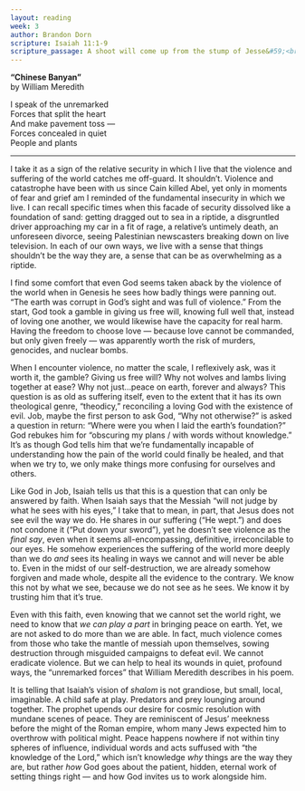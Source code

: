 ```yaml
---
layout: reading
week: 3
author: Brandon Dorn
scripture: Isaiah 11:1-9
scripture_passage: A shoot will come up from the stump of Jesse&#59;<br>from his roots a Branch will bear fruit.<br>The Spirit of the Lord will rest on him—<br>the Spirit of wisdom and of understanding,<br>the Spirit of counsel and of might,<br>the Spirit of the knowledge and fear of the Lord—<br>and he will delight in the fear of the Lord.<br><br>He will not judge by what he sees with his eyes,<br>or decide by what he hears with his ears&#59;<br>but with righteousness he will judge the needy,<br>with justice he will give decisions for the poor of the earth.<br>He will strike the earth with the rod of his mouth;<br>with the breath of his lips he will slay the wicked.<br>Righteousness will be his belt<br>and faithfulness the sash around his waist.<br><br>The wolf will live with the lamb,<br>the leopard will lie down with the goat,<br>the calf and the lion and the yearling together&#59;<br>and a little child will lead them.<br>The cow will feed with the bear,<br>their young will lie down together,<br>and the lion will eat straw like the ox.<br>The infant will play near the cobra’s den,<br>and the young child will put its hand into the viper’s nest.<br>They will neither harm nor destroy<br>on all my holy mountain,<br>for the earth will be filled with the knowledge of the Lord<br>as the waters cover the sea.
---
```



<p><b>“Chinese Banyan”</b><br>by William Meredith</p>

<p>I speak of the unremarked<br>Forces that split the heart<br>And make pavement toss —<br>Forces concealed in quiet<br>People and plants</p>

<hr>

I take it as a sign of the relative security in which I live that the violence and suffering of the world catches me off-guard. It shouldn’t. Violence and catastrophe have been with us since Cain killed Abel, yet only in moments of fear and grief am I reminded of the fundamental insecurity in which we live. I can recall specific times when this facade of security dissolved like a foundation of sand: getting dragged out to sea in a riptide, a disgruntled driver approaching my car in a fit of rage, a relative’s untimely death, an unforeseen divorce, seeing Palestinian newscasters breaking down on live television. In each of our own ways, we live with a sense that things shouldn’t be the way they are, a sense that can be as overwhelming as a riptide.

I find some comfort that even God seems taken aback by the violence of the world when in Genesis he sees how badly things were panning out. “The earth was corrupt in God’s sight and was full of violence.” From the start, God took a gamble in giving us free will, knowing full well that, instead of loving one another, we would likewise have the capacity for real harm. Having the freedom to choose love — because love cannot be commanded, but only given freely — was apparently worth the risk of murders, genocides, and nuclear bombs.

When I encounter violence, no matter the scale, I reflexively ask, was it worth it, the gamble? Giving us free will? Why not wolves and lambs living together at ease? Why not just…peace on earth, forever and always? This question is as old as suffering itself, even to the extent that it has its own theological genre, “theodicy,” reconciling a loving God with the existence of evil. Job, maybe the first person to ask God, “Why not otherwise?” is asked a question in return: “Where were you when I laid the earth’s foundation?” God rebukes him for “obscuring my plans / with words without knowledge.” It’s as though God tells him that we’re fundamentally incapable of understanding how the pain of the world could finally be healed, and that when we try to, we only make things more confusing for ourselves and others.

Like God in Job, Isaiah tells us that this is a question that can only be answered by faith. When Isaiah says that the Messiah “will not judge by what he sees with his eyes,” I take that to mean, in part, that Jesus does not see evil the way we do. He shares in our suffering (“He wept.”) and does not condone it (“Put down your sword”), yet he doesn’t see violence as the <i>final say</i>, even when it seems all-encompassing, definitive, irreconcilable to our eyes. He somehow experiences the suffering of the world more deeply than we do <i>and</i> sees its healing in ways we cannot and will never be able to. Even in the midst of our self-destruction, we are already somehow forgiven and made whole, despite all the evidence to the contrary. We know this not by what we see, because we do not see as he sees. We know it by trusting him that it’s true.

Even with this faith, even knowing that we cannot set the world right, we need to know that <i>we can play a part</i> in bringing peace on earth. Yet, we are not asked to do more than we are able. In fact, much violence comes from those who take the mantle of messiah upon themselves, sowing destruction through misguided campaigns to defeat evil. We cannot eradicate violence. But we can help to heal its wounds in quiet, profound ways, the “unremarked forces” that William Meredith describes in his poem. 

It is telling that Isaiah’s vision of <i>shalom</i> is not grandiose, but small, local, imaginable. A child safe at play. Predators and prey lounging around together. The prophet upends our desire for cosmic resolution with mundane scenes of peace. They are reminiscent of Jesus’ meekness before the might of the Roman empire, whom many Jews expected him to overthrow with political might. Peace happens nowhere if not within tiny spheres of influence, individual words and acts suffused with “the knowledge of the Lord,” which isn’t knowledge <i>why</i> things are the way they are, but rather <i>how</i> God goes about the patient, hidden, eternal work of setting things right — and how God invites us to work alongside him.
